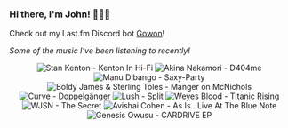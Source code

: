 ### Hi there, I'm John! 🏄🏻‍♂️

Check out my Last.fm Discord bot [Gowon](http://gowon.ca)!

_Some of the music I've been listening to recently!_


<!-- lastfm -->
<p align="center"><img src="https://lastfm.freetls.fastly.net/i/u/64s/ee4fc15e19b015ca1fbd17ed3125dbf7.jpg" title="Stan Kenton - Kenton In Hi-Fi"> <img src="https://lastfm.freetls.fastly.net/i/u/64s/dcc31618c4024490bb5ef27db4fc89c8.jpg" title="Akina Nakamori - D404me"> <img src="https://lastfm.freetls.fastly.net/i/u/64s/1953cef9e054d083f1a7e5f722c1451e.jpg" title="Manu Dibango - Saxy-Party"> <img src="https://lastfm.freetls.fastly.net/i/u/64s/6539d2e1f7076ed5e812103166d5e1fc.jpg" title="Boldy James & Sterling Toles - Manger on McNichols"> <img src="https://lastfm.freetls.fastly.net/i/u/64s/71316e2eae414d2aa034147350541828.jpg" title="Curve - Doppelgänger"> <img src="https://lastfm.freetls.fastly.net/i/u/64s/2208daedab2a4be7cb99bd8180634f95.png" title="Lush - Split"> <img src="https://lastfm.freetls.fastly.net/i/u/64s/463b22f2004e52c747f0ca1607860e5f.png" title="Weyes Blood - Titanic Rising"> <img src="https://lastfm.freetls.fastly.net/i/u/64s/5e356e7d1c8aab670a9d4fc6b48dfa60.jpg" title="WJSN - The Secret"> <img src="https://lastfm.freetls.fastly.net/i/u/64s/cf7126be06474156a8950dbf08ac5aa8.jpg" title="Avishai Cohen - As Is...Live At The Blue Note"> <img src="https://lastfm.freetls.fastly.net/i/u/64s/cfe60b148ea9d2d17e59e051fdc309eb.jpg" title="Genesis Owusu - CARDRIVE EP"> </p>
